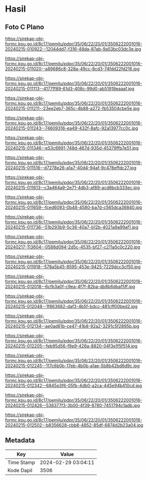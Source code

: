 # Hasil

## Foto C Plano

https://sirekap-obj-formc.kpu.go.id/8c17/pemilu/pdpr/35/06/22/20/01/3506222001016-20240215-010922--12044dd7-f316-48da-87ab-9a53bc03dc3e.jpg

https://sirekap-obj-formc.kpu.go.id/8c17/pemilu/pdpr/35/06/22/20/01/3506222001016-20240215-011020--a89686c8-328a-49cc-8cd3-74fdd22fd216.jpg

https://sirekap-obj-formc.kpu.go.id/8c17/pemilu/pdpr/35/06/22/20/01/3506222001016-20240215-011113--4177ff89-61d3-408c-99d0-ab51918eaaaf.jpg

https://sirekap-obj-formc.kpu.go.id/8c17/pemilu/pdpr/35/06/22/20/01/3506222001016-20240215-011211--23ee2eb7-365c-4b88-a272-fb53504cbe5e.jpg

https://sirekap-obj-formc.kpu.go.id/8c17/pemilu/pdpr/35/06/22/20/01/3506222001016-20240215-011243--74609316-ea49-432f-8afc-92a13977cc0c.jpg

https://sirekap-obj-formc.kpu.go.id/8c17/pemilu/pdpr/35/06/22/20/01/3506222001016-20240215-011346--e53c6991-748d-467d-935d-45379ffb7e51.jpg

https://sirekap-obj-formc.kpu.go.id/8c17/pemilu/pdpr/35/06/22/20/01/3506222001016-20240215-011516--d7278e26-a1a7-40d4-94af-9c478effdc27.jpg

https://sirekap-obj-formc.kpu.go.id/8c17/pemilu/pdpr/35/06/22/20/01/3506222001016-20240215-011613--c3a464a9-2e71-4db3-af89-acd8bcb333ec.jpg

https://sirekap-obj-formc.kpu.go.id/8c17/pemilu/pdpr/35/06/22/20/01/3506222001016-20240215-011659--fced6093-0b48-4580-ba7d-c565dca38840.jpg

https://sirekap-obj-formc.kpu.go.id/8c17/pemilu/pdpr/35/06/22/20/01/3506222001016-20240215-011736--51b293b9-5c36-40a7-b12b-4021a9a99af1.jpg

https://sirekap-obj-formc.kpu.go.id/8c17/pemilu/pdpr/35/06/22/20/01/3506222001016-20240217-113604--0588d094-2d5c-4535-bf27-c211a5c0c220.jpg

https://sirekap-obj-formc.kpu.go.id/8c17/pemilu/pdpr/35/06/22/20/01/3506222001016-20240215-011918--578a5b45-8595-453e-9425-7229dcc3cf50.jpg

https://sirekap-obj-formc.kpu.go.id/8c17/pemilu/pdpr/35/06/22/20/01/3506222001016-20240215-012018--6cfb3a0f-c9ea-4f7f-82ba-db8b6dbaf5ff.jpg

https://sirekap-obj-formc.kpu.go.id/8c17/pemilu/pdpr/35/06/22/20/01/3506222001016-20240215-012048--1f863682-daf3-4b5f-bdcc-481cff00bed2.jpg

https://sirekap-obj-formc.kpu.go.id/8c17/pemilu/pdpr/35/06/22/20/01/3506222001016-20240215-012134--ae0ad61b-ce47-41b8-92a2-3291c5f2895b.jpg

https://sirekap-obj-formc.kpu.go.id/8c17/pemilu/pdpr/35/06/22/20/01/3506222001016-20240215-012205--feb95d56-f9e9-426a-8820-04f3e1f5f514.jpg

https://sirekap-obj-formc.kpu.go.id/8c17/pemilu/pdpr/35/06/22/20/01/3506222001016-20240215-012245--117c6b0b-17eb-4b0b-a1ae-5b8b42bd6d9c.jpg

https://sirekap-obj-formc.kpu.go.id/8c17/pemilu/pdpr/35/06/22/20/01/3506222001016-20240215-012342--6845e3f6-05fb-4db0-a2ca-445e94b410cd.jpg

https://sirekap-obj-formc.kpu.go.id/8c17/pemilu/pdpr/35/06/22/20/01/3506222001016-20240215-012426--538377f3-3b00-4f39-8780-7451794c1adb.jpg

https://sirekap-obj-formc.kpu.go.id/8c17/pemilu/pdpr/35/06/22/20/01/3506222001016-20240215-012502--b8356628-cbb8-4852-85df-6874d2b23a04.jpg


## Metadata

| Key        | Value               |
| ---------- | ------------------- |
| Time Stamp | 2024-02-29 03:04:11 |
| Kode Dapil | 3506                |



